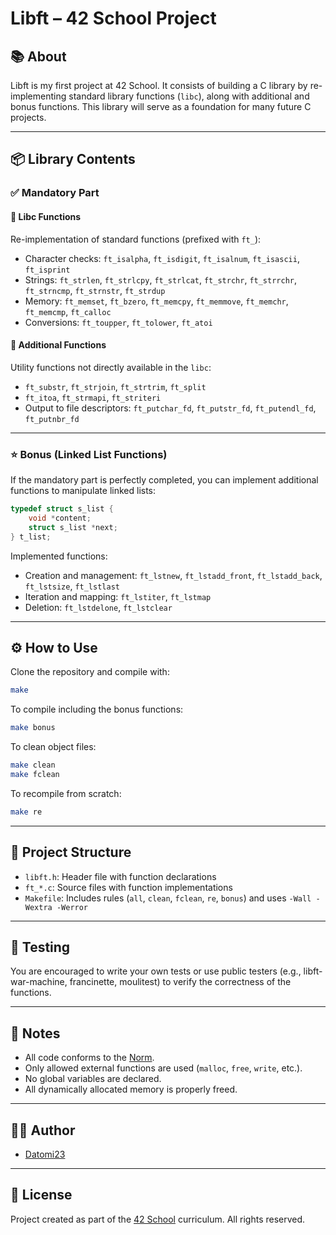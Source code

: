 # Libft – 42 School Project

## 📚 About

Libft is my first project at 42 School. It consists of building a C library by re-implementing standard library functions (`libc`), along with additional and bonus functions. This library will serve as a foundation for many future C projects.

---

## 📦 Library Contents

### ✅ Mandatory Part

#### 🔹 Libc Functions
Re-implementation of standard functions (prefixed with `ft_`):

- Character checks: `ft_isalpha`, `ft_isdigit`, `ft_isalnum`, `ft_isascii`, `ft_isprint`
- Strings: `ft_strlen`, `ft_strlcpy`, `ft_strlcat`, `ft_strchr`, `ft_strrchr`, `ft_strncmp`, `ft_strnstr`, `ft_strdup`
- Memory: `ft_memset`, `ft_bzero`, `ft_memcpy`, `ft_memmove`, `ft_memchr`, `ft_memcmp`, `ft_calloc`
- Conversions: `ft_toupper`, `ft_tolower`, `ft_atoi`

#### 🔹 Additional Functions
Utility functions not directly available in the `libc`:

- `ft_substr`, `ft_strjoin`, `ft_strtrim`, `ft_split`
- `ft_itoa`, `ft_strmapi`, `ft_striteri`
- Output to file descriptors: `ft_putchar_fd`, `ft_putstr_fd`, `ft_putendl_fd`, `ft_putnbr_fd`

---

### ⭐ Bonus (Linked List Functions)

If the mandatory part is perfectly completed, you can implement additional functions to manipulate linked lists:

```c
typedef struct s_list {
    void *content;
    struct s_list *next;
} t_list;
```

Implemented functions:

- Creation and management: `ft_lstnew`, `ft_lstadd_front`, `ft_lstadd_back`, `ft_lstsize`, `ft_lstlast`
- Iteration and mapping: `ft_lstiter`, `ft_lstmap`
- Deletion: `ft_lstdelone`, `ft_lstclear`

---

## ⚙️ How to Use

Clone the repository and compile with:

```bash
make
```

To compile including the bonus functions:

```bash
make bonus
```

To clean object files:

```bash
make clean
make fclean
```

To recompile from scratch:

```bash
make re
```

---

## 📁 Project Structure

- `libft.h`: Header file with function declarations
- `ft_*.c`: Source files with function implementations
- `Makefile`: Includes rules (`all`, `clean`, `fclean`, `re`, `bonus`) and uses `-Wall -Wextra -Werror`

---

## 🧪 Testing

You are encouraged to write your own tests or use public testers (e.g., libft-war-machine, francinette, moulitest) to verify the correctness of the functions.

---

## 📝 Notes

- All code conforms to the [Norm](https://github.com/42School/norminette).
- Only allowed external functions are used (`malloc`, `free`, `write`, etc.).
- No global variables are declared.
- All dynamically allocated memory is properly freed.

---

## 👨‍💻 Author

- [Datomi23](https://github.com/Datomi23)

---

## 📄 License

Project created as part of the [42 School](https://42.fr/) curriculum. All rights reserved.

